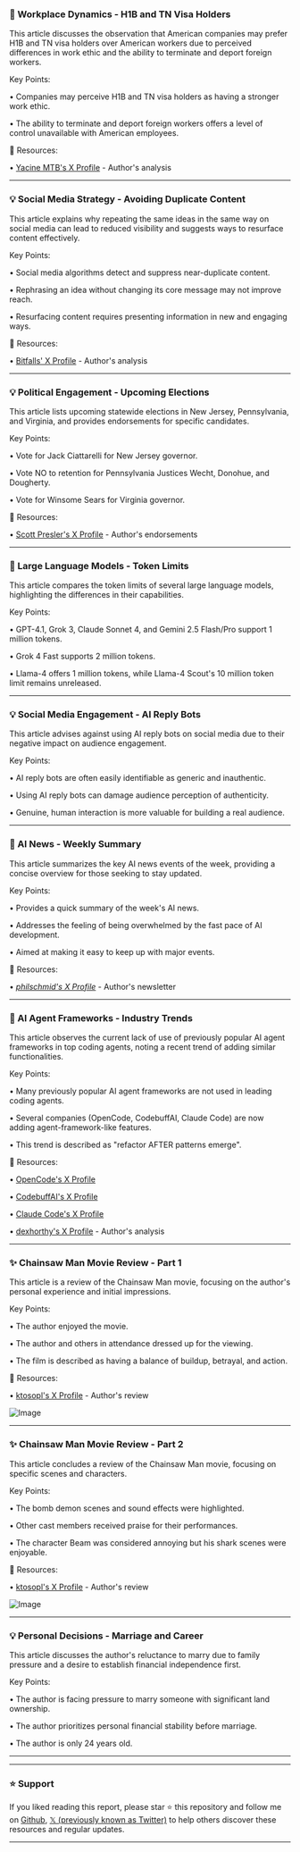 ### 🤖 Workplace Dynamics - H1B and TN Visa Holders

This article discusses the observation that American companies may prefer H1B and TN visa holders over American workers due to perceived differences in work ethic and the ability to terminate and deport foreign workers.

Key Points:

• Companies may perceive H1B and TN visa holders as having a stronger work ethic.

• The ability to terminate and deport foreign workers offers a level of control unavailable with American employees.


🔗 Resources:

• [Yacine MTB's X Profile](https://x.com/yacineMTB) -  Author's analysis


---
### 💡 Social Media Strategy - Avoiding Duplicate Content

This article explains why repeating the same ideas in the same way on social media can lead to reduced visibility and suggests ways to resurface content effectively.

Key Points:

• Social media algorithms detect and suppress near-duplicate content.

• Rephrasing an idea without changing its core message may not improve reach.

• Resurfacing content requires presenting information in new and engaging ways.


🔗 Resources:

• [Bitfalls' X Profile](https://x.com/bitfalls) -  Author's analysis


---
### 💡 Political Engagement - Upcoming Elections

This article lists upcoming statewide elections in New Jersey, Pennsylvania, and Virginia, and provides endorsements for specific candidates.

Key Points:

• Vote for Jack Ciattarelli for New Jersey governor.

• Vote NO to retention for Pennsylvania Justices Wecht, Donohue, and Dougherty.

• Vote for Winsome Sears for Virginia governor.


🔗 Resources:

• [Scott Presler's X Profile](https://x.com/ScottPresler) -  Author's endorsements


---
### 🤖 Large Language Models - Token Limits

This article compares the token limits of several large language models, highlighting the differences in their capabilities.

Key Points:

• GPT-4.1, Grok 3, Claude Sonnet 4, and Gemini 2.5 Flash/Pro support 1 million tokens.

• Grok 4 Fast supports 2 million tokens.

• Llama-4 offers 1 million tokens, while Llama-4 Scout's 10 million token limit remains unreleased.


---
### 💡 Social Media Engagement - AI Reply Bots

This article advises against using AI reply bots on social media due to their negative impact on audience engagement.

Key Points:

• AI reply bots are often easily identifiable as generic and inauthentic.

• Using AI reply bots can damage audience perception of authenticity.

• Genuine, human interaction is more valuable for building a real audience.


---
### 🤖 AI News - Weekly Summary

This article summarizes the key AI news events of the week, providing a concise overview for those seeking to stay updated.

Key Points:

•  Provides a quick summary of the week's AI news.

•  Addresses the feeling of being overwhelmed by the fast pace of AI development.

•  Aimed at making it easy to keep up with major events.


🔗 Resources:

• [_philschmid's X Profile_](https://x.com/_philschmid) -  Author's newsletter


---
### 🤖 AI Agent Frameworks - Industry Trends

This article observes the current lack of use of previously popular AI agent frameworks in top coding agents, noting a recent trend of adding similar functionalities.

Key Points:

• Many previously popular AI agent frameworks are not used in leading coding agents.


• Several companies (OpenCode, CodebuffAI, Claude Code) are now adding agent-framework-like features.

• This trend is described as "refactor AFTER patterns emerge".


🔗 Resources:

• [OpenCode's X Profile](https://x.com/opencode)

• [CodebuffAI's X Profile](https://x.com/CodebuffAI)

• [Claude Code's X Profile](https://x.com/claude_code)

• [dexhorthy's X Profile](https://x.com/dexhorthy) - Author's analysis


---
### ✨ Chainsaw Man Movie Review - Part 1

This article is a review of the Chainsaw Man movie, focusing on the author's personal experience and initial impressions.

Key Points:

• The author enjoyed the movie.

• The author and others in attendance dressed up for the viewing.

• The film is described as having a balance of buildup, betrayal, and action.


🔗 Resources:

• [ktosopl's X Profile](https://x.com/ktosopl) - Author's review

![Image](https://pbs.twimg.com/media/G1XvXpwbUAA5ha8?format=jpg&name=small)

---
### ✨ Chainsaw Man Movie Review - Part 2

This article concludes a review of the Chainsaw Man movie, focusing on specific scenes and characters.

Key Points:

• The bomb demon scenes and sound effects were highlighted.

• Other cast members received praise for their performances.

• The character Beam was considered annoying but his shark scenes were enjoyable.


🔗 Resources:

• [ktosopl's X Profile](https://x.com/ktosopl) - Author's review

![Image](https://pbs.twimg.com/media/G1XvYZeacAA-1O7?format=jpg&name=small)

---
### 💡 Personal Decisions - Marriage and Career

This article discusses the author's reluctance to marry due to family pressure and a desire to establish financial independence first.

Key Points:

• The author is facing pressure to marry someone with significant land ownership.

• The author prioritizes personal financial stability before marriage.

• The author is only 24 years old.


---


---

### ⭐️ Support

If you liked reading this report, please star ⭐️ this repository and follow me on [Github](https://github.com/Drix10), [𝕏 (previously known as Twitter)](https://x.com/DRIX_10_) to help others discover these resources and regular updates.

---